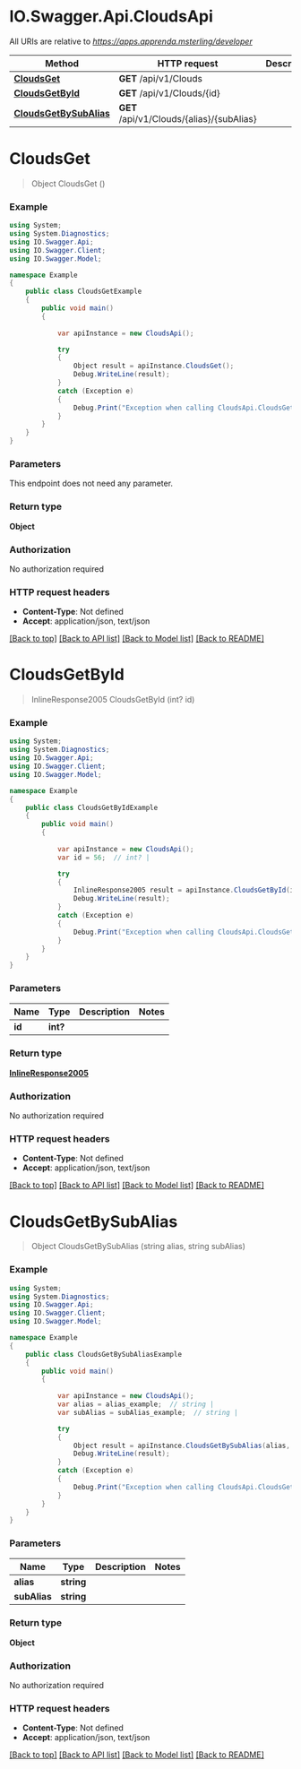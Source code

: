 # IO.Swagger.Api.CloudsApi

All URIs are relative to *https://apps.apprenda.msterling/developer*

Method | HTTP request | Description
------------- | ------------- | -------------
[**CloudsGet**](CloudsApi.md#cloudsget) | **GET** /api/v1/Clouds | 
[**CloudsGetById**](CloudsApi.md#cloudsgetbyid) | **GET** /api/v1/Clouds/{id} | 
[**CloudsGetBySubAlias**](CloudsApi.md#cloudsgetbysubalias) | **GET** /api/v1/Clouds/{alias}/{subAlias} | 


<a name="cloudsget"></a>
# **CloudsGet**
> Object CloudsGet ()



### Example
```csharp
using System;
using System.Diagnostics;
using IO.Swagger.Api;
using IO.Swagger.Client;
using IO.Swagger.Model;

namespace Example
{
    public class CloudsGetExample
    {
        public void main()
        {
            
            var apiInstance = new CloudsApi();

            try
            {
                Object result = apiInstance.CloudsGet();
                Debug.WriteLine(result);
            }
            catch (Exception e)
            {
                Debug.Print("Exception when calling CloudsApi.CloudsGet: " + e.Message );
            }
        }
    }
}
```

### Parameters
This endpoint does not need any parameter.

### Return type

**Object**

### Authorization

No authorization required

### HTTP request headers

 - **Content-Type**: Not defined
 - **Accept**: application/json, text/json

[[Back to top]](#) [[Back to API list]](../README.md#documentation-for-api-endpoints) [[Back to Model list]](../README.md#documentation-for-models) [[Back to README]](../README.md)

<a name="cloudsgetbyid"></a>
# **CloudsGetById**
> InlineResponse2005 CloudsGetById (int? id)



### Example
```csharp
using System;
using System.Diagnostics;
using IO.Swagger.Api;
using IO.Swagger.Client;
using IO.Swagger.Model;

namespace Example
{
    public class CloudsGetByIdExample
    {
        public void main()
        {
            
            var apiInstance = new CloudsApi();
            var id = 56;  // int? | 

            try
            {
                InlineResponse2005 result = apiInstance.CloudsGetById(id);
                Debug.WriteLine(result);
            }
            catch (Exception e)
            {
                Debug.Print("Exception when calling CloudsApi.CloudsGetById: " + e.Message );
            }
        }
    }
}
```

### Parameters

Name | Type | Description  | Notes
------------- | ------------- | ------------- | -------------
 **id** | **int?**|  | 

### Return type

[**InlineResponse2005**](InlineResponse2005.md)

### Authorization

No authorization required

### HTTP request headers

 - **Content-Type**: Not defined
 - **Accept**: application/json, text/json

[[Back to top]](#) [[Back to API list]](../README.md#documentation-for-api-endpoints) [[Back to Model list]](../README.md#documentation-for-models) [[Back to README]](../README.md)

<a name="cloudsgetbysubalias"></a>
# **CloudsGetBySubAlias**
> Object CloudsGetBySubAlias (string alias, string subAlias)



### Example
```csharp
using System;
using System.Diagnostics;
using IO.Swagger.Api;
using IO.Swagger.Client;
using IO.Swagger.Model;

namespace Example
{
    public class CloudsGetBySubAliasExample
    {
        public void main()
        {
            
            var apiInstance = new CloudsApi();
            var alias = alias_example;  // string | 
            var subAlias = subAlias_example;  // string | 

            try
            {
                Object result = apiInstance.CloudsGetBySubAlias(alias, subAlias);
                Debug.WriteLine(result);
            }
            catch (Exception e)
            {
                Debug.Print("Exception when calling CloudsApi.CloudsGetBySubAlias: " + e.Message );
            }
        }
    }
}
```

### Parameters

Name | Type | Description  | Notes
------------- | ------------- | ------------- | -------------
 **alias** | **string**|  | 
 **subAlias** | **string**|  | 

### Return type

**Object**

### Authorization

No authorization required

### HTTP request headers

 - **Content-Type**: Not defined
 - **Accept**: application/json, text/json

[[Back to top]](#) [[Back to API list]](../README.md#documentation-for-api-endpoints) [[Back to Model list]](../README.md#documentation-for-models) [[Back to README]](../README.md)

